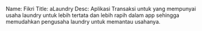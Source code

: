 Name: Fikri
    Title: aLaundry
    Desc: Aplikasi Transaksi untuk yang mempunyai usaha laundry untuk lebih tertata dan lebih rapih dalam app sehingga memudahkan pengusaha laundry untuk memantau usahanya.


